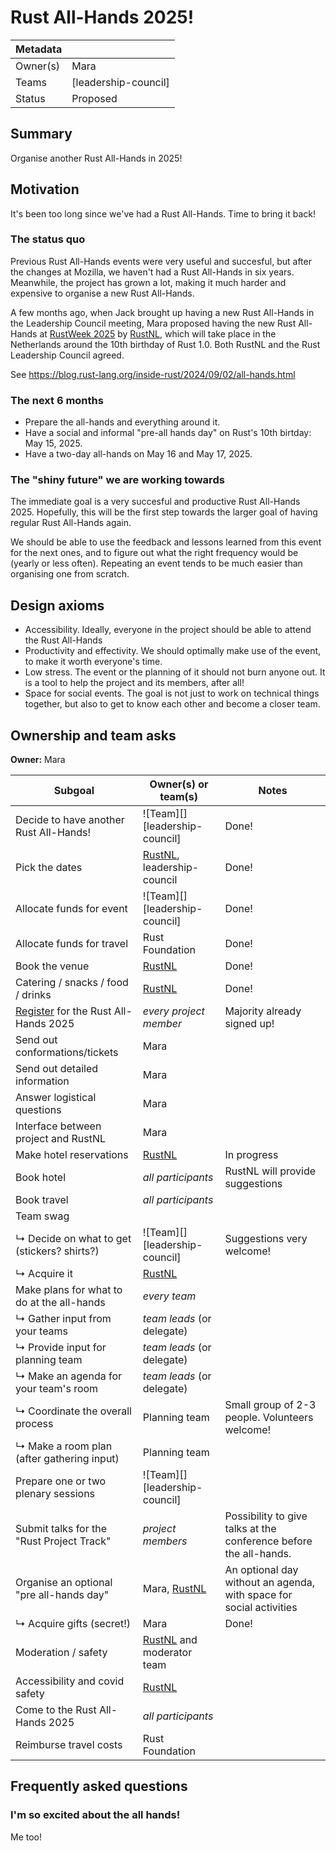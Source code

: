 # Rust All-Hands 2025!

| Metadata |                       |
| -------- | --------------------- |
| Owner(s) | Mara                  |
| Teams    | [leadership-council]  |
| Status   | Proposed              |

## Summary

Organise another Rust All-Hands in 2025!

## Motivation

It's been too long since we've had a Rust All-Hands. Time to bring it back!

### The status quo

Previous Rust All-Hands events were very useful and succesful, but after the changes at Mozilla, we haven't had a Rust All-Hands in six years.
Meanwhile, the project has grown a lot, making it much harder and expensive to organise a new Rust All-Hands.

A few months ago, when Jack brought up having a new Rust All-Hands in the Leadership Council meeting,
Mara proposed having the new Rust All-Hands at [RustWeek 2025](https://2025.rustweek.org) by [RustNL](https://2025.rustweek.org/about/), which will take place in the Netherlands around the 10th birthday of Rust 1.0.
Both RustNL and the Rust Leadership Council agreed.

See https://blog.rust-lang.org/inside-rust/2024/09/02/all-hands.html

### The next 6 months

- Prepare the all-hands and everything around it.
- Have a social and informal "pre-all hands day" on Rust's 10th birtday: May 15, 2025.
- Have a two-day all-hands on May 16 and May 17, 2025.

### The "shiny future" we are working towards

The immediate goal is a very succesful and productive Rust All-Hands 2025.
Hopefully, this will be the first step towards the larger goal of having regular Rust All-Hands again.

We should be able to use the feedback and lessons learned from this event for the next ones,
and to figure out what the right frequency would be (yearly or less often).
Repeating an event tends to be much easier than organising one from scratch.

## Design axioms

- Accessibility. Ideally, everyone in the project should be able to attend the Rust All-Hands
- Productivity and effectivity. We should optimally make use of the event, to make it worth everyone's time.
- Low stress. The event or the planning of it should not burn anyone out. It is a tool to help the project and its members, after all!
- Space for social events. The goal is not just to work on technical things together, but also to get to know each other and become a closer team.

## Ownership and team asks

**Owner:** Mara

| Subgoal                                        | Owner(s) or team(s)            | Notes |
| ---------------------------------------------- | ------------------------------ | ----- |
| Decide to have another Rust All-Hands!         | ![Team][] [leadership-council] | Done! |
| Pick the dates                                 | [RustNL], leadership-council   | Done! |
| Allocate funds for event                       | ![Team][] [leadership-council] | Done! |
| Allocate funds for travel                      | Rust Foundation                | Done! |
| Book the venue                                 | [RustNL]                       | Done! |
| Catering / snacks / food / drinks              | [RustNL]                       | Done! |
| [Register] for the Rust All-Hands 2025         | *every project member*         | Majority already signed up! |
| Send out conformations/tickets                 | Mara                           |       |
| Send out detailed information                  | Mara                           |       |
| Answer logistical questions                    | Mara                           |       |
| Interface between project and RustNL           | Mara                           |       |
| Make hotel reservations                        | [RustNL]                       | In progress |
| Book hotel                                     | *all participants*             | RustNL will provide suggestions |
| Book travel                                    | *all participants*             |       |
| Team swag                                      |                                |       |
| ↳ Decide on what to get (stickers? shirts?)    | ![Team][] [leadership-council] | Suggestions very welcome! |
| ↳ Acquire it                                   | [RustNL]                       |       |
| Make plans for what to do at the all-hands     | *every team*                   |       |
| ↳ Gather input from your teams                 | *team leads* (or delegate)     |       |
| ↳ Provide input for planning team              | *team leads* (or delegate)     |       |
| ↳ Make an agenda for your team's room          | *team leads* (or delegate)     |       |
| ↳ Coordinate the overall process               | Planning team                  | Small group of 2-3 people. Volunteers welcome! |
| ↳ Make a room plan (after gathering input)     | Planning team                  |       |
| Prepare one or two plenary sessions            | ![Team][] [leadership-council] |       |
| Submit talks for the "Rust Project Track"      | *project members*              | Possibility to give talks at the conference before the all-hands. |
| Organise an optional "pre all-hands day"       | Mara, [RustNL]                 | An optional day without an agenda, with space for social activities |
| ↳ Acquire gifts (secret!)                      | Mara                           | Done! |
| Moderation / safety                            | [RustNL] and moderator team    |       |
| Accessibility and covid safety                 | [RustNL]                       |       |
| Come to the Rust All-Hands 2025                | *all participants*             |       |
| Reimburse travel costs                         | Rust Foundation                |       |

[RustNL]: https://rustweek.org/about/
[Register]: https://docs.google.com/forms/d/e/1FAIpQLSeeoEsZGLGokSK0Gn8GVRHhM23KgbwKsp67oxi79KfdsbipkQ/viewform

## Frequently asked questions

### I'm so excited about the all hands!

Me too!
